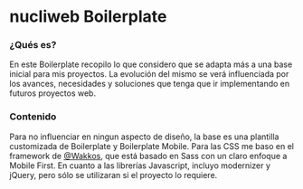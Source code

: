 # nucliweb Boilerplate

### ¿Qués es?
En este Boilerplate recopilo lo que considero que se adapta más a una base inicial para mis proyectos.
La evolución del mismo se verá influenciada por los avances, necesidades y soluciones que tenga que ir implementando en futuros proyectos web.

### Contenido
Para no influenciar en ningun aspecto de diseño, la base es una plantilla customizada de Boilerplate y Boilerplate Mobile.
Para las CSS me baso en el framework de [@Wakkos](https://github.com/Wakkos/Wakkos-CSS-Framework), que está basado en Sass con un claro enfoque a Mobile First. En cuanto a las librerías Javascript, incluyo modernizer y jQuery, pero sólo se utilizaran si el proyecto lo requiere.
